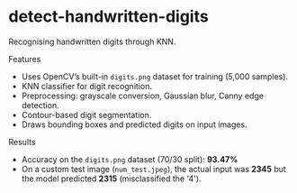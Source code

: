 # detect-handwritten-digits
Recognising handwritten digits through KNN.

Features
- Uses OpenCV’s built-in `digits.png` dataset for training (5,000 samples).
- KNN classifier for digit recognition.
- Preprocessing: grayscale conversion, Gaussian blur, Canny edge detection.
- Contour-based digit segmentation.
- Draws bounding boxes and predicted digits on input images.

Results
- Accuracy on the `digits.png` dataset (70/30 split): **93.47%**
- On a custom test image (`num_test.jpeg`), the actual input was **2345** but the model predicted **2315** (misclassified the '4').
